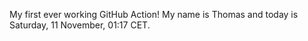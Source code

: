 My first ever working GitHub Action!
My name is Thomas and today is Saturday, 11 November, 01:17 CET. 
